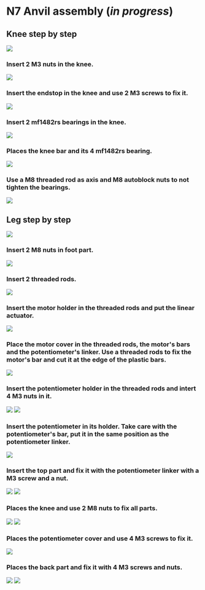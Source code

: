 # N7 Anvil assembly (*in progress*)

## Knee step by step

![](doc/img/assembly/n7/N7_knee.gif)

### Insert 2 M3 nuts in the knee.

![](doc/img/assembly/n7/n0-2.png)

### Insert the endstop in the knee and use 2 M3 screws to fix it.

![](doc/img/assembly/n7/n0-3.png)

### Insert 2 mf1482rs bearings in the knee.

![](doc/img/assembly/n7/n0-4.png)

### Places the knee bar and its 4 mf1482rs bearing.

![](doc/img/assembly/n7/n0-5.png)

### Use a M8 threaded rod as axis and M8 autoblock nuts to not tighten the bearings.

![](doc/img/assembly/n7/n0-6.png)

## Leg step by step

![](doc/img/assembly/n7/N7.gif)

### Insert 2 M8 nuts in foot part.

![](doc/img/assembly/n7/n2.png)

### Insert 2 threaded rods.

![](doc/img/assembly/n7/n3.png)

### Insert the motor holder in the threaded rods and put the linear actuator.

![](doc/img/assembly/n7/n5.png)

### Place the motor cover in the threaded rods, the motor's bars and the potentiometer's linker. Use a threaded rods to fix the motor's bar and cut it at the edge of the plastic bars.


![](doc/img/assembly/n7/n7.png)

### Insert the potentiometer holder in the threaded rods and intert 4 M3 nuts in it.

![](doc/img/assembly/n7/n8.png)
![](doc/img/assembly/n7/n8-1.png)

### Insert the potentiometer in its holder. Take care with the potentiometer's bar, put it in the same position as the potentiometer linker.

![](doc/img/assembly/n7/n9.png)

### Insert the top part and fix it with the potentiometer linker with a M3 screw and a nut.

![](doc/img/assembly/n7/n10.png)
![](doc/img/assembly/n7/n10-1.png)

### Places the knee and use 2 M8 nuts to fix all parts.

![](doc/img/assembly/n7/n11.png)
![](doc/img/assembly/n7/n11-1.png)

### Places the potentiometer cover and use 4 M3 screws to fix it.

![](doc/img/assembly/n7/n12.png)

### Places the back part and fix it with 4 M3 screws and nuts.

![](doc/img/assembly/n7/n14.png)
![](doc/img/assembly/n7/n15.png)
